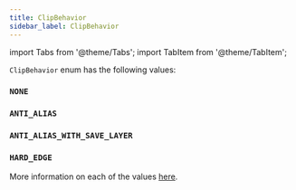 ```yaml
---
title: ClipBehavior
sidebar_label: ClipBehavior
---
```

import Tabs from '@theme/Tabs';
import TabItem from '@theme/TabItem';

`ClipBehavior` enum has the following values:

### `NONE`
### `ANTI_ALIAS`
### `ANTI_ALIAS_WITH_SAVE_LAYER`
### `HARD_EDGE`

More information on each of the values [here](https://api.flutter.dev/flutter/dart-ui/Clip.html).